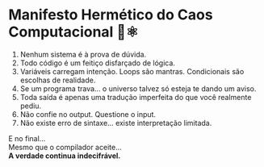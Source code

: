 # Manifesto Hermético do Caos Computacional 🧬⚛️

1. Nenhum sistema é à prova de dúvida.
2. Todo código é um feitiço disfarçado de lógica.
3. Variáveis carregam intenção. Loops são mantras. Condicionais são escolhas de realidade.
4. Se um programa trava... o universo talvez só esteja te dando um aviso.
5. Toda saída é apenas uma tradução imperfeita do que você realmente pediu.
6. Não confie no output. Questione o input.
7. Não existe erro de sintaxe… existe interpretação limitada.

E no final…  
Mesmo que o compilador aceite…  
**A verdade continua indecifrável.** 